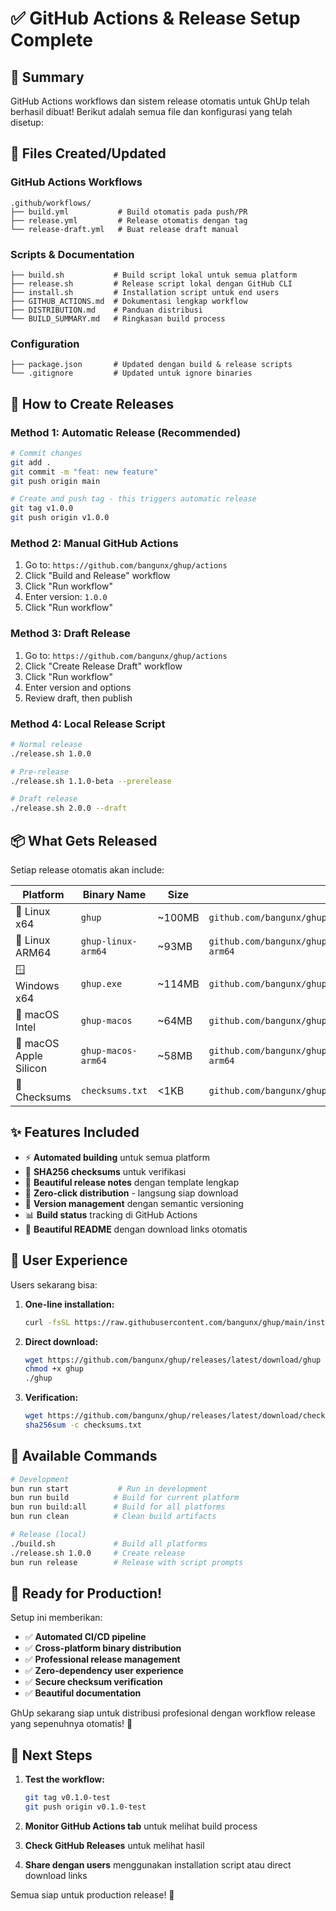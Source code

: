 # ✅ GitHub Actions & Release Setup Complete

## 🎉 Summary

GitHub Actions workflows dan sistem release otomatis untuk GhUp telah berhasil dibuat! Berikut adalah semua file dan konfigurasi yang telah disetup:

## 📁 Files Created/Updated

### GitHub Actions Workflows
```
.github/workflows/
├── build.yml           # Build otomatis pada push/PR
├── release.yml         # Release otomatis dengan tag  
└── release-draft.yml   # Buat release draft manual
```

### Scripts & Documentation
```
├── build.sh           # Build script lokal untuk semua platform
├── release.sh         # Release script lokal dengan GitHub CLI
├── install.sh         # Installation script untuk end users
├── GITHUB_ACTIONS.md  # Dokumentasi lengkap workflow
├── DISTRIBUTION.md    # Panduan distribusi
└── BUILD_SUMMARY.md   # Ringkasan build process
```

### Configuration
```
├── package.json       # Updated dengan build & release scripts
└── .gitignore         # Updated untuk ignore binaries
```

## 🚀 How to Create Releases

### Method 1: Automatic Release (Recommended)
```bash
# Commit changes
git add .
git commit -m "feat: new feature"
git push origin main

# Create and push tag - this triggers automatic release
git tag v1.0.0
git push origin v1.0.0
```

### Method 2: Manual GitHub Actions
1. Go to: `https://github.com/bangunx/ghup/actions`
2. Click "Build and Release" workflow
3. Click "Run workflow"
4. Enter version: `1.0.0`
5. Click "Run workflow"

### Method 3: Draft Release
1. Go to: `https://github.com/bangunx/ghup/actions`
2. Click "Create Release Draft" workflow  
3. Click "Run workflow"
4. Enter version and options
5. Review draft, then publish

### Method 4: Local Release Script
```bash
# Normal release
./release.sh 1.0.0

# Pre-release  
./release.sh 1.1.0-beta --prerelease

# Draft release
./release.sh 2.0.0 --draft
```

## 📦 What Gets Released

Setiap release otomatis akan include:

| Platform | Binary Name | Size | Download URL |
|----------|-------------|------|--------------|
| 🐧 Linux x64 | `ghup` | ~100MB | `github.com/bangunx/ghup/releases/download/v1.0.0/ghup` |
| 🐧 Linux ARM64 | `ghup-linux-arm64` | ~93MB | `github.com/bangunx/ghup/releases/download/v1.0.0/ghup-linux-arm64` |
| 🪟 Windows x64 | `ghup.exe` | ~114MB | `github.com/bangunx/ghup/releases/download/v1.0.0/ghup.exe` |
| 🍎 macOS Intel | `ghup-macos` | ~64MB | `github.com/bangunx/ghup/releases/download/v1.0.0/ghup-macos` |
| 🍎 macOS Apple Silicon | `ghup-macos-arm64` | ~58MB | `github.com/bangunx/ghup/releases/download/v1.0.0/ghup-macos-arm64` |
| 🔐 Checksums | `checksums.txt` | <1KB | `github.com/bangunx/ghup/releases/download/v1.0.0/checksums.txt` |

## ✨ Features Included

- ⚡ **Automated building** untuk semua platform
- 🔐 **SHA256 checksums** untuk verifikasi
- 📝 **Beautiful release notes** dengan template lengkap
- 🎯 **Zero-click distribution** - langsung siap download
- 🔄 **Version management** dengan semantic versioning
- 📊 **Build status** tracking di GitHub Actions
- 🎨 **Beautiful README** dengan download links otomatis

## 🎯 User Experience

Users sekarang bisa:

1. **One-line installation:**
   ```bash
   curl -fsSL https://raw.githubusercontent.com/bangunx/ghup/main/install.sh | bash
   ```

2. **Direct download:**
   ```bash
   wget https://github.com/bangunx/ghup/releases/latest/download/ghup
   chmod +x ghup
   ./ghup
   ```

3. **Verification:**
   ```bash
   wget https://github.com/bangunx/ghup/releases/latest/download/checksums.txt
   sha256sum -c checksums.txt
   ```

## 🔧 Available Commands

```bash
# Development
bun run start           # Run in development
bun run build          # Build for current platform
bun run build:all      # Build for all platforms
bun run clean          # Clean build artifacts

# Release (local)
./build.sh             # Build all platforms
./release.sh 1.0.0     # Create release
bun run release        # Release with script prompts
```

## 🎉 Ready for Production!

Setup ini memberikan:
- ✅ **Automated CI/CD pipeline**
- ✅ **Cross-platform binary distribution** 
- ✅ **Professional release management**
- ✅ **Zero-dependency user experience**
- ✅ **Secure checksum verification**
- ✅ **Beautiful documentation**

GhUp sekarang siap untuk distribusi profesional dengan workflow release yang sepenuhnya otomatis! 🚀

## 🚀 Next Steps

1. **Test the workflow:**
   ```bash
   git tag v0.1.0-test
   git push origin v0.1.0-test
   ```

2. **Monitor GitHub Actions tab** untuk melihat build process

3. **Check GitHub Releases** untuk melihat hasil

4. **Share dengan users** menggunakan installation script atau direct download links

Semua siap untuk production release! 🎯
